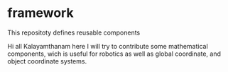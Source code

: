 # framework
This repositoty defines reusable components

Hi all
Kalayamthanam here 
I will try to contribute some mathematical components, wich is useful for robotics as well as global coordinate, and object coordinate systems.
